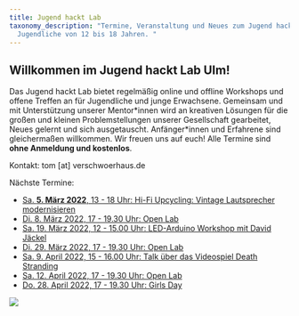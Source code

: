 ```yaml
---
title: Jugend hackt Lab
taxonomy_description: "Termine, Veranstaltung und Neues zum Jugend hackt Lab für
  Jugendliche von 12 bis 18 Jahren. "
---
```

## Willkommen im Jugend hackt Lab Ulm!

Das Jugend hackt Lab bietet regelmäßig online und offline Workshops und offene Treffen an für Jugendliche und junge Erwachsene. Gemeinsam und mit Unterstützung unserer Mentor\*innen wird an kreativen Lösungen für die großen und kleinen Problemstellungen unserer Gesellschaft gearbeitet, Neues gelernt und sich ausgetauscht. Anfänger\*innen und Erfahrene sind gleichermaßen willkommen. Wir freuen uns auf euch! Alle Termine sind **ohne Anmeldung und kostenlos**.

Kontakt: tom \[at] verschwoerhaus.de

Nächste Termine:[](https://verschwoerhaus.de/open-lab-is-back/)

* [](https://verschwoerhaus.de/open-lab-is-back/)[Sa. **5. März 2022**, 13 - 18 Uhr: Hi-Fi Upcycling: Vintage Lautsprecher modernisieren ](https://verschwoerhaus.de/hi-fi-upcycling-vintage-lautsprecher-modernisieren/)
* [Di. 8. März 2022, 17 - 19.30 Uhr: Open Lab](https://verschwoerhaus.de/open-lab-is-back/)
* [](https://verschwoerhaus.de/open-lab-is-back/)[Sa. 19. März 2022, 12 - 15.00 Uhr: LED-Arduino Workshop mit David Jäckel](https://verschwoerhaus.de/led-arduino-workshop-im-januar-2022/) 
* [Di. 29. März 2022, 17 - 19.30 Uhr: Open Lab](https://verschwoerhaus.de/open-lab-is-back/)
* [Sa. 9. April 2022, 15 - 16.00 Uhr: Talk über das Videospiel Death Stranding](https://verschwoerhaus.de/videospiele-talk-was-macht-death-stranding-so-besonders/)
* [Sa. 12. April 2022, 17 - 19.30 Uhr: Open Lab](https://verschwoerhaus.de/open-lab-is-back/)
* [Do. 28. April 2022, 17 - 19.30 Uhr: Girls Day](https://verschwoerhaus.de/girls-day-2022-im-verschw%C3%B6rhaus-make-it-yourself-workshop/) 

![](/wp-content/uploads/sponsors2022.png)